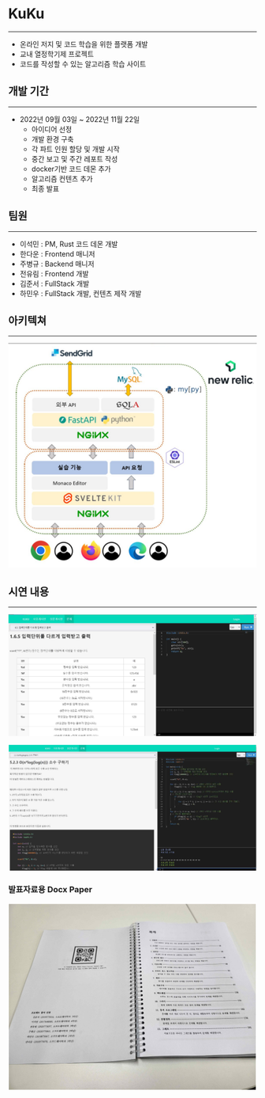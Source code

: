 # KuKu

---

-   온라인 저지 및 코드 학습을 위한 플랫폼 개발
-   교내 열정학기제 프로젝트
-   코드를 작성할 수 있는 알고리즘 학습 사이트

## 개발 기간

---

-   2022년 09월 03일 ~ 2022년 11월 22일
    -   아이디어 선정
    -   개발 환경 구축
    -   각 파트 인원 할당 및 개발 시작
    -   중간 보고 및 주간 레포트 작성
    -   docker기반 코드 데몬 추가
    -   알고리즘 컨텐츠 추가
    -   최종 발표

## 팀원

---

-   이석민 : PM, Rust 코드 데몬 개발
-   한다운 : Frontend 매니저
-   주병규 : Backend 매니저
-   전유림 : Frontend 개발
-   김준서 : FullStack 개발
-   하민우 : FullStack 개발, 컨텐츠 제작 개발

## 아키텍쳐

---

![Samples](./MDimg/samples.png)

## 시연 내용

---

![Samples](./MDimg/samples%201.png)

![Samples](./MDimg/samples%202.png)

### 발표자료용 Docx Paper

![Samples](./MDimg/samples%203.png)
